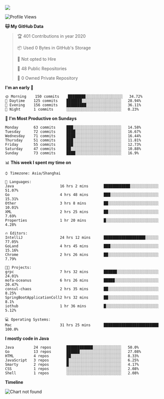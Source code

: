 
<a href="https://github.com/helloworlde">
  <img align="" src="https://github-readme-stats.vercel.app/api?username=helloworlde&show_icons=true&count_private=true" />
</a>

<!--START_SECTION:waka-->
![Profile Views](http://img.shields.io/badge/Profile%20Views-56-blue)

**🐱 My GitHub Data** 

> 🏆 401 Contributions in year 2020
 > 
> 📦 Used 0 Bytes in GitHub's Storage 
 > 
> 🚫 Not opted to Hire
 > 
> 📜 48 Public Repositories 
 > 
> 🔑 0 Owned Private Repository 
 > 
**I'm an early 🐤** 

```text
🌞 Morning    150 commits    ████████░░░░░░░░░░░░░░░░░   34.72% 
🌆 Daytime    125 commits    ███████░░░░░░░░░░░░░░░░░░   28.94% 
🌃 Evening    156 commits    █████████░░░░░░░░░░░░░░░░   36.11% 
🌙 Night      1 commits      ░░░░░░░░░░░░░░░░░░░░░░░░░   0.23%

```
📅 **I'm Most Productive on Sundays** 

```text
Monday       63 commits     ███░░░░░░░░░░░░░░░░░░░░░░   14.58% 
Tuesday      72 commits     ████░░░░░░░░░░░░░░░░░░░░░   16.67% 
Wednesday    71 commits     ████░░░░░░░░░░░░░░░░░░░░░   16.44% 
Thursday     51 commits     ███░░░░░░░░░░░░░░░░░░░░░░   11.81% 
Friday       55 commits     ███░░░░░░░░░░░░░░░░░░░░░░   12.73% 
Saturday     47 commits     ██░░░░░░░░░░░░░░░░░░░░░░░   10.88% 
Sunday       73 commits     ████░░░░░░░░░░░░░░░░░░░░░   16.9%

```


📊 **This week I spent my time on** 

```text
⌚︎ Timezone: Asia/Shanghai

💬 Languages: 
Java                     16 hrs 2 mins       ████████████░░░░░░░░░░░░░   51.07% 
Go                       4 hrs 48 mins       ███░░░░░░░░░░░░░░░░░░░░░░   15.31% 
Other                    3 hrs 8 mins        ██░░░░░░░░░░░░░░░░░░░░░░░   10.01% 
XML                      2 hrs 25 mins       ██░░░░░░░░░░░░░░░░░░░░░░░   7.69% 
Properties               1 hr 20 mins        █░░░░░░░░░░░░░░░░░░░░░░░░   4.28%

🔥 Editors: 
IntelliJ                 24 hrs 12 mins      ███████████████████░░░░░░   77.05% 
GoLand                   4 hrs 45 mins       ███░░░░░░░░░░░░░░░░░░░░░░   15.16% 
Chrome                   2 hrs 26 mins       ██░░░░░░░░░░░░░░░░░░░░░░░   7.79%

🐱‍💻 Projects: 
grpc                     7 hrs 32 mins       ██████░░░░░░░░░░░░░░░░░░░   24.01% 
mofa-oceanus             6 hrs 26 mins       █████░░░░░░░░░░░░░░░░░░░░   20.47% 
consul-chaos             2 hrs 35 mins       ██░░░░░░░░░░░░░░░░░░░░░░░   8.25% 
SpringBootApplicationColl2 hrs 32 mins       ██░░░░░░░░░░░░░░░░░░░░░░░   8.1% 
iothub                   1 hr 36 mins        █░░░░░░░░░░░░░░░░░░░░░░░░   5.12%

💻 Operating Systems: 
Mac                      31 hrs 25 mins      █████████████████████████   100.0%

```

**I mostly code in Java** 

```text
Java         24 repos       ████████████░░░░░░░░░░░░░   50.0% 
Go           13 repos       ██████░░░░░░░░░░░░░░░░░░░   27.08% 
HTML         4 repos        ██░░░░░░░░░░░░░░░░░░░░░░░   8.33% 
JavaScript   3 repos        █░░░░░░░░░░░░░░░░░░░░░░░░   6.25% 
Smarty       2 repos        █░░░░░░░░░░░░░░░░░░░░░░░░   4.17% 
CSS          1 repos        ░░░░░░░░░░░░░░░░░░░░░░░░░   2.08% 
Shell        1 repos        ░░░░░░░░░░░░░░░░░░░░░░░░░   2.08%

```


**Timeline**

![Chart not found](https://github.com/helloworlde/helloworlde/blob/master/charts/bar_graph.png) 


<!--END_SECTION:waka-->
